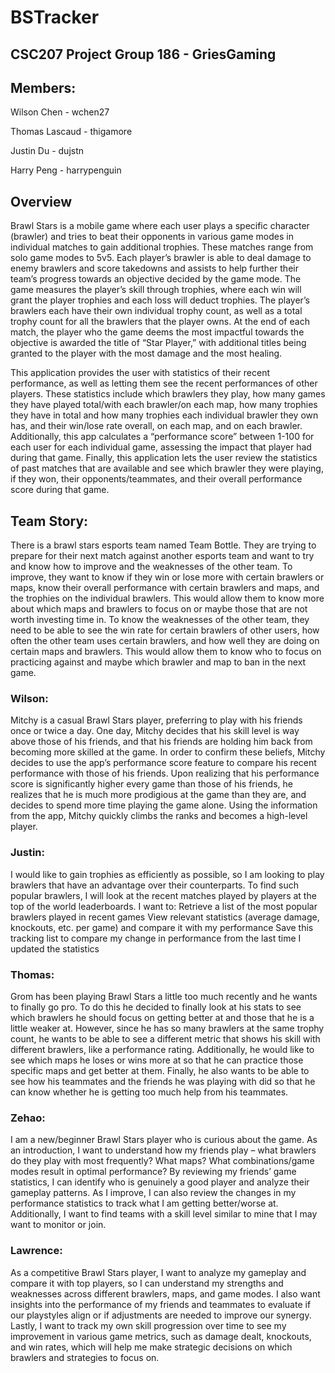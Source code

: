 # BSTracker

## CSC207 Project Group 186 - GriesGaming

## Members:
Wilson Chen - wchen27

Thomas Lascaud - thigamore

Justin Du - dujstn

Harry Peng - harrypenguin

## Overview

Brawl Stars is a mobile game where each user plays a specific character (brawler) and tries to beat their opponents in various game modes in individual matches to gain additional trophies. These matches range from solo game modes to 5v5. Each player’s brawler is able to deal damage to enemy brawlers and score takedowns and assists to help further their team’s progress towards an objective decided by the game mode. The game measures the player’s skill through trophies, where each win will grant the player trophies and each loss will deduct trophies. The player’s brawlers each have their own individual trophy count, as well as a total trophy count for all the brawlers that the player owns. At the end of each match, the player who the game deems the most impactful towards the objective is awarded the title of “Star Player,” with additional titles being granted to the player with the most damage and the most healing. 

This application provides the user with statistics of their recent performance, as well as letting them see the recent performances of other players. These statistics include which brawlers they play, how many games they have played total/with each brawler/on each map, how many trophies they have in total and how many trophies each individual brawler they own has, and their win/lose rate overall, on each map, and on each brawler. 
Additionally, this app calculates a “performance score” between 1-100 for each user for each individual game, assessing the impact that player had during that game. Finally, this application lets the user review the statistics of past matches that are available and see which brawler they were playing, if they won, their opponents/teammates, and their overall performance score during that game. 

## Team Story: 

There is a brawl stars esports team named Team Bottle. They are trying to prepare for their next match against another esports team and want to try and know how to improve and the weaknesses of the other team. To improve, they want to know if they win or lose more with certain brawlers or maps, know their overall performance with certain brawlers and maps, and the trophies on the individual brawlers. This would allow them to know more about which maps and brawlers to focus on or maybe those that are not worth investing time in. To know the weaknesses of the other team, they need to be able to see the win rate for certain brawlers of other users, how often the other team uses certain brawlers, and how well they are doing on certain maps and brawlers. This would allow them to know who to focus on practicing against and maybe which brawler and map to ban in the next game.

### Wilson: 
Mitchy is a casual Brawl Stars player, preferring to play with his friends once or twice a day. One day, Mitchy decides that his skill level is way above those of his friends, and that his friends are holding him back from becoming more skilled at the game. In order to confirm these beliefs, Mitchy decides to use the app’s performance score feature to compare his recent performance with those of his friends. Upon realizing that his performance score is significantly higher every game than those of his friends, he realizes that he is much more prodigious at the game than they are, and decides to spend more time playing the game alone. Using the information from the app, Mitchy quickly climbs the ranks and becomes a high-level player. 

### Justin: 
I would like to gain trophies as efficiently as possible, so I am looking to play brawlers that have an advantage over their counterparts. To find such popular brawlers, I will look at the recent matches played by players at the top of the world leaderboards.
I want to:
Retrieve a list of the most popular brawlers played in recent games
View relevant statistics (average damage, knockouts, etc. per game) and compare it with my performance
Save this tracking list to compare my change in performance from the last time I updated the statistics

### Thomas:
Grom has been playing Brawl Stars a little too much recently and he wants to finally go pro. To do this he decided to finally look at his stats to see which brawlers he should focus on getting better at and those that he is a little weaker at. However, since he has so many brawlers at the same trophy count, he wants to be able to see a different metric that shows his skill with different brawlers, like a performance rating. Additionally, he would like to see which maps he loses or wins more at so that he can practice those specific maps and get better at them. Finally, he also wants to be able to see how his teammates and the friends he was playing with did so that he can know whether he is getting too much help from his teammates.

### Zehao: 
I am a new/beginner Brawl Stars player who is curious about the game. As an introduction, I want to understand how my friends play – what brawlers do they play with most frequently? What maps? What combinations/game modes result in optimal performance? By reviewing my friends’ game statistics, I can identify who is genuinely a good player and analyze their gameplay patterns. As I improve, I can also review the changes in my performance statistics to track what I am getting better/worse at. Additionally, I want to find teams with a skill level similar to mine that I may want to monitor or join.

### Lawrence:
As a competitive Brawl Stars player, I want to analyze my gameplay and compare it with top players, so I can understand my strengths and weaknesses across different brawlers, maps, and game modes. I also want insights into the performance of my friends and teammates to evaluate if our playstyles align or if adjustments are needed to improve our synergy. Lastly, I want to track my own skill progression over time to see my improvement in various game metrics, such as damage dealt, knockouts, and win rates, which will help me make strategic decisions on which brawlers and strategies to focus on.

